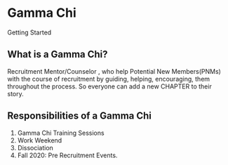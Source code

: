 # Gamma Chi
Getting Started

## What is a Gamma Chi?
Recruitment Mentor/Counselor , who help Potential New Members(PNMs) with the course of recruitment by guiding, helping, encouraging, them throughout the process. So everyone can add a new CHAPTER to their story.

## Responsibilities of a Gamma Chi
1. Gamma Chi Training Sessions
1. Work Weekend
1. Dissociation
1. Fall 2020: Pre Recruitment Events.






